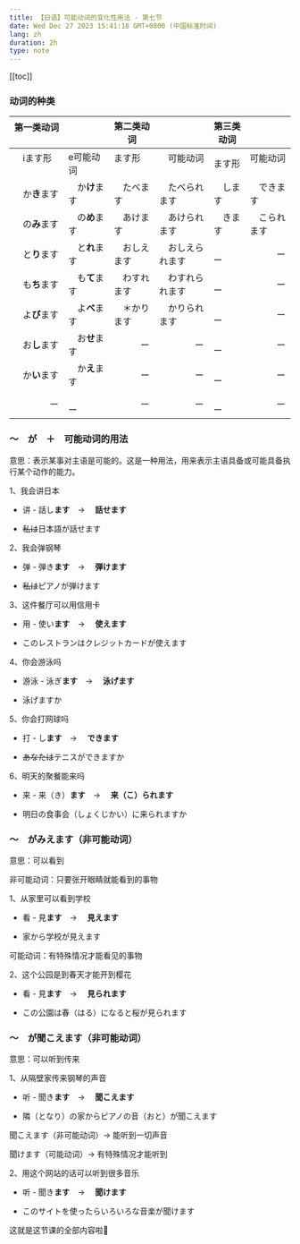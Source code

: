 ```yaml
---
title: 【日语】可能动词的变化性用法 - 第七节
date: Wed Dec 27 2023 15:41:18 GMT+0800 (中国标准时间)
lang: zh
duration: 2h
type: note
---
```


[[toc]]

### 动词的种类

| 第一类动词 　|| 第二类动词  || 第三类动词 ||
| -------- | ----- | ----- | ------ | ------ | ----- |
|　iます形 　　    | e可能动词   　| ます形 　　 |　可能动词    　　|  ます形   |  可能动词 　 |
|　か**き**ます　　|　か**け**ます　|　たべます　　|　たべられます　　|　します　　|　できます　　|
|　の**み**ます　　|　の**め**ます　|　あけます　　|　あけられます　　|　きます　　|　こられます　|
|　と**り**ます　  |　と**れ**ます　|　おしえます　|　おしえられます　|　　　ー　　|　　　ー　　　|
|　も**ち**ます　　|　も**て**ます　|　わすれます　|　わすれられます　|　　　ー　　|　　　ー　　　|
|　よ**び**ます　　|　よ**べ**ます　|　＊かります　|　かりられます　　|　　　ー　　|　　　ー　　　|
|　お**し**ます　　|　お**せ**ます　|　　　ー　　　|　　　　ー　　　　|　　　ー　　|　　　ー　　　|
|　か**い**ます　　|　か**え**ます　|　　　ー　　　|　　　　ー　　　　|　　　ー　　|　　　ー　　　|
|　　　　ー　　　　 |　　　　ー　　　|　　　ー　　　|　　　　ー　　　　|　　　ー　　|　　　ー　　　|

### 〜　が　＋　可能动词的用法

意思：表示某事对主语是可能的。这是一种用法，用来表示主语具备或可能具备执行某个动作的能力。

1、我会讲日本

  - 讲 - 話し**ます**　→ 　**話せます**

  - ~~私は~~日本語が話せます

2、我会弹钢琴

  - 弹 - 弾き**ます**　→ 　**弾けます**

  - ~~私は~~ピアノが弾けます

3、这件餐厅可以用信用卡

  - 用 - 使い**ます**　→ 　**使えます**

  - このレストランはクレジットカードが使えます

4、你会游泳吗

  - 游泳 - 泳ぎ**ます**　→ 　**泳げます**

  - 泳げますか

5、你会打网球吗

  - 打 - し**ます**　→ 　**できます**

  - ~~あなたは~~テニスができますか

6、明天的聚餐能来吗

  - 来 - 来（き）**ます**　→ 　**来（こ）られます**

  - 明日の食事会（しょくじかい）に来られますか

### 〜　がみえます（非可能动词）

意思：可以看到

非可能动词：只要张开眼睛就能看到的事物

1、从家里可以看到学校

  - 看 - 見**ます**　→ 　**見えます**

  - 家から学校が見えます

可能动词：有特殊情况才能看见的事物

2、这个公园是到春天才能开到樱花

  - 看 - 見**ます**　→ 　**見られます**

  - この公園は春（はる）になると桜が見られます

### 〜　が聞こえます（非可能动词）

意思：可以听到传来

1、从隔壁家传来钢琴的声音

  - 听 - 聞き**ます**　→ 　**聞こえます**

  - 隣（となり）の家からピアノの音（おと）が聞こえます

聞こえます（非可能动词）→ 能听到一切声音

聞けます（可能动词）→ 有特殊情况才能听到

2、用这个网站的话可以听到很多音乐

  - 听 - 聞き**ます**　→ 　**聞けます**

  - このサイトを使ったらいろいろな音楽が聞けます

这就是这节课的全部内容啦🤞
